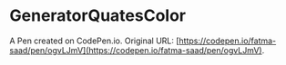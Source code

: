 # GeneratorQuatesColor

A Pen created on CodePen.io. Original URL: [https://codepen.io/fatma-saad/pen/ogvLJmV](https://codepen.io/fatma-saad/pen/ogvLJmV).


